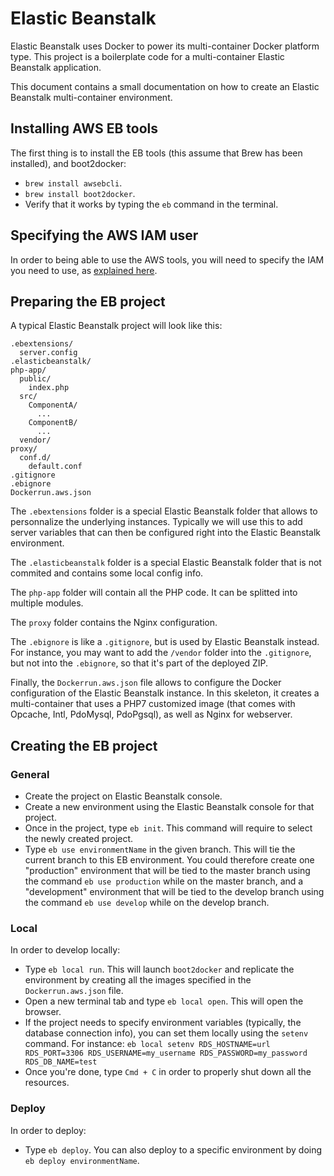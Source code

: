 # Elastic Beanstalk

Elastic Beanstalk uses Docker to power its multi-container Docker platform type. This project is a boilerplate code for a multi-container Elastic
Beanstalk application.

This document contains a small documentation on how to create an Elastic Beanstalk multi-container environment.

## Installing AWS EB tools

The first thing is to install the EB tools (this assume that Brew has been installed), and boot2docker:

* `brew install awsebcli`.
* `brew install boot2docker`.
* Verify that it works by typing the `eb` command in the terminal.

## Specifying the AWS IAM user

In order to being able to use the AWS tools, you will need to specify the IAM you need to use, as 
[explained here](http://docs.aws.amazon.com/elasticbeanstalk/latest/dg/eb-cli3-configuration.html#eb-cli3-credentials).

## Preparing the EB project

A typical Elastic Beanstalk project will look like this:

    .ebextensions/
      server.config
    .elasticbeanstalk/
    php-app/
      public/
        index.php
      src/
        ComponentA/
          ...
        ComponentB/
          ...
      vendor/
    proxy/
      conf.d/
        default.conf
    .gitignore
    .ebignore
    Dockerrun.aws.json

The `.ebextensions` folder is a special Elastic Beanstalk folder that allows to personnalize the underlying instances. Typically we will use this
to add server variables that can then be configured right into the Elastic Beanstalk environment.

The `.elasticbeanstalk` folder is a special Elastic Beanstalk folder that is not commited and contains some local config info.

The `php-app` folder will contain all the PHP code. It can be splitted into multiple modules.

The `proxy` folder contains the Nginx configuration.

The `.ebignore` is like a `.gitignore`, but is used by Elastic Beanstalk instead. For instance, you may want to add the `/vendor` folder into 
the `.gitignore`, but not into the `.ebignore`, so that it's part of the deployed ZIP.

Finally, the `Dockerrun.aws.json` file allows to configure the Docker configuration of the Elastic Beanstalk instance. In this skeleton,
it creates a multi-container that uses a PHP7 customized image (that comes with Opcache, Intl, PdoMysql, PdoPgsql), as well as Nginx for
webserver.

## Creating the EB project

### General

* Create the project on Elastic Beanstalk console.
* Create a new environment using the Elastic Beanstalk console for that project.
* Once in the project, type `eb init`. This command will require to select the newly created project.
* Type `eb use environmentName` in the given branch. This will tie the current branch to this EB environment. You could therefore create one
"production" environment that will be tied to the master branch using the command `eb use production` while on the master branch, and a
"development" environment that will be tied to the develop branch using the command `eb use develop` while on the develop branch.

### Local

In order to develop locally:

* Type `eb local run`. This will launch `boot2docker` and replicate the environment by creating all the images specified in the
`Dockerrun.aws.json` file.
* Open a new terminal tab and type `eb local open`. This will open the browser.
* If the project needs to specify environment variables (typically, the database connection info), you can set them locally using the
`setenv` command. For instance: `eb local setenv RDS_HOSTNAME=url RDS_PORT=3306 RDS_USERNAME=my_username RDS_PASSWORD=my_password RDS_DB_NAME=test`
* Once you're done, type `Cmd + C` in order to properly shut down all the resources.

### Deploy

In order to deploy:

* Type `eb deploy`. You can also deploy to a specific environment by doing `eb deploy environmentName`.